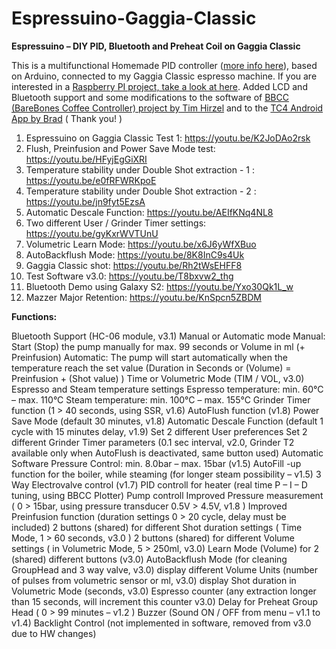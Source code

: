 # Espressuino-Gaggia-Classic
**Espressuino – DIY PID, Bluetooth and Preheat Coil on Gaggia Classic**

This is a multifunctional Homemade PID controller ([more info here](http://www.cyberelectronics.org/?p=315)), based on Arduino, connected to my Gaggia Classic espresso machine. If you are interested in a [Raspberry PI project, take a look at here](http://int03.co.uk/blog/project-coffee-espiresso-machine/).
Added LCD and Bluetooth support and some modifications to the software of [BBCC (BareBones Coffee Controller) project by Tim Hirzel](http://playground.arduino.cc/Main/BarebonesPIDForEspresso) and to the [TC4 Android App by Brad](http://code.google.com/p/tc4-shield/downloads/detail?name=TC4%20Android%20App_2_1.zip&can=2&q=) ( Thank you! )

1) Espressuino on Gaggia Classic Test 1: https://youtu.be/K2JoDAo2rsk
2) Flush, Preinfusion and Power Save Mode test: https://youtu.be/HFyjEgGiXRI
3) Temperature stability under Double Shot extraction - 1 : https://youtu.be/e0fRFWRKpoE
4) Temperature stability under Double Shot extraction - 2 : https://youtu.be/jn9fyt5EzsA
5) Automatic Descale Function: https://youtu.be/AEIfKNq4NL8
6) Two different User / Grinder Timer settings: https://youtu.be/gyKxrWVTUnU
7) Volumetric Learn Mode: https://youtu.be/x6J6yWfXBuo
8) AutoBackflush Mode: https://youtu.be/8K8InC9s4Uk
9) Gaggia Classic shot: https://youtu.be/Rh2tWsEHFF8
10) Test Software v3.0: https://youtu.be/T8bxvw2_thg
11) Bluetooth Demo using Galaxy S2: https://youtu.be/Yxo30Qk1L_w
12) Mazzer Major Retention: https://youtu.be/KnSpcn5ZBDM

**Functions:**

Bluetooth Support (HC-06 module, v3.1)
Manual or Automatic mode
 Manual:  Start (Stop) the pump manually for max. 99 seconds or Volume in ml (+ Preinfusion)
 Automatic: The pump will start automatically when the temperature reach the set value (Duration in Seconds or (Volume) = Preinfusion + (Shot value) )
Time or Volumetric Mode (TIM / VOL, v3.0)
Espresso and Steam temperature settings
     Espresso temperature:  min. 60°C  –  max. 110°C
     Steam temperature:      min. 100°C  –  max. 155°C
Grinder Timer function (1 > 40 seconds, using SSR,  v1.6)
AutoFlush function (v1.8)
Power Save Mode (default 30 minutes, v1.8)
Automatic Descale Function (default 1 cycle with 15 minutes delay, v1.9)
Set 2 different User preferences
Set 2 different Grinder Timer parameters (0.1 sec interval, v2.0, Grinder T2 available only when AutoFlush is deactivated, same button used)
Automatic Software Pressure Control:    min. 8.0bar – max. 15bar (v1.5)
AutoFill -up function for the boiler, while steaming (for longer steam possibility – v1.5)
3 Way Electrovalve control (v1.7)
PID controll for heater (real time P – I – D tuning, using BBCC Plotter)
Pump controll
Improved Pressure measurement ( 0 > 15bar, using pressure transducer 0.5V > 4.5V, v1.8 )
Improved Preinfusion function (duration settings  0 > 20 cycle, delay must be included)
2 buttons (shared) for different Shot duration settings ( Time Mode, 1 > 60 seconds, v3.0 )
2 buttons (shared) for different Volume settings ( in Volumetric Mode, 5 > 250ml, v3.0)
Learn Mode (Volume) for 2 (shared) different buttons (v3.0)
AutoBackflush Mode (for cleaning GroupHead and 3 way valve, v3.0)
display different Volume Units (number of pulses from volumetric sensor or ml, v3.0)
display Shot duration in Volumetric Mode (seconds, v3.0)
Espresso counter (any extraction longer than 15 seconds, will increment this counter v3.0)
Delay for Preheat Group Head ( 0 > 99 minutes – v1.2 )
Buzzer (Sound ON / OFF from menu – v1.1 to v1.4)
Backlight Control (not implemented in software, removed from v3.0 due to HW changes)

